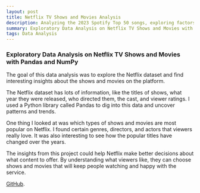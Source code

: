 ```yaml
---
layout: post
title: Netflix TV Shows and Movies Analysis
description: Analyzing the 2023 Spotify Top 50 songs, exploring factors like popularity, artists, and genres to uncover the secrets behind these global hits and their resonance with listeners worldwide.
summary: Exploratory Data Analysis on Netflix TV Shows and Movies with Pandas and NumPy.
tags: Data Analysis
---
```



### Exploratory Data Analysis on Netflix TV Shows and Movies with Pandas and NumPy

The goal of this data analysis was to explore the Netflix dataset and find interesting insights about the shows and movies on the platform.

The Netflix dataset has lots of information, like the titles of shows, what year they were released, who directed them, the cast, and viewer ratings. I used a Python library called Pandas to dig into this data and uncover patterns and trends.

One thing I looked at was which types of shows and movies are most popular on Netflix. I found certain genres, directors, and actors that viewers really love. It was also interesting to see how the popular titles have changed over the years.

The insights from this project could help Netflix make better decisions about what content to offer. By understanding what viewers like, they can choose shows and movies that will keep people watching and happy with the service.

[GitHub](https://github.com/Sri-Harshith9/Netflix-EDA/).